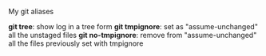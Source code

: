 My git aliases

<b>git tree</b>: show log in a tree form
<b>git tmpignore</b>: set as "assume-unchanged" all the unstaged files
<b>git no-tmpignore</b>: remove from "assume-unchanged" all the files previously set with tmpignore
